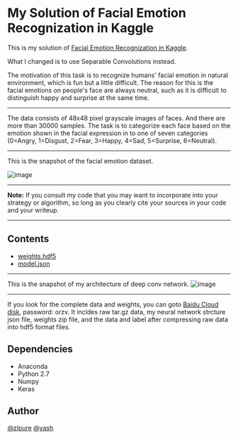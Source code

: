 # My Solution of Facial Emotion Recognization in Kaggle
This is my solution of [Facial Emotion Recognization in Kaggle](https://www.kaggle.com/c/challenges-in-representation-learning-facial-expression-recognition-challenge/).

What I changed is to use Separable Convolutions instead.

The motivation of this task is to recognize humans' facial emotion in natural environment, which is fun but a little difficult. The reason for this is the facial emotions on people's face are always neutral, such as it is difficult to distinguish happy and surprise at the same time. 

******
The data consists of 48x48 pixel grayscale images of faces. And there are more than 30000 samples. The task is to categorize each face based on the emotion shown in the facial expression in to one of seven categories (0=Angry, 1=Disgust, 2=Fear, 3=Happy, 4=Sad, 5=Surprise, 6=Neutral). 

******
This is the snapshot of the facial emotion dataset.

![image](https://github.com/zlpure/Facial-Expression-Recognition/blob/master/face_picture.png)

******
**Note:** If you consult my code that you may want to incorporate into your strategy or algorithm, 
so long as you clearly cite your sources in your code and your writeup.
******

## Contents
* [weights.hdf5](https://github.com/zlpure/Facial-Expression-Recognition/blob/master/weights.hdf5)
* [model.json](https://github.com/zlpure/Facial-Expression-Recognition/blob/master/model.json)
******
This is the snapshot of my architecture of deep conv network.
![image](https://github.com/zlpure/Facial-Expression-Recognition/blob/master/convnet.png)
******
If you look for the complete data and weights, you can goto [Baidu Cloud disk](http://pan.baidu.com/s/1o8FNtoQ), password: orzv.  It incldes raw tar.gz data, my neural network strcture json file, weights zip file, and the data and label after compressing raw data into hdf5 format files.

## Dependencies
* Anaconda
* Python 2.7
* Numpy
* Keras

## Author
[@zlpure](github.com/zlpure) [@yash](github.com/yash1996)
